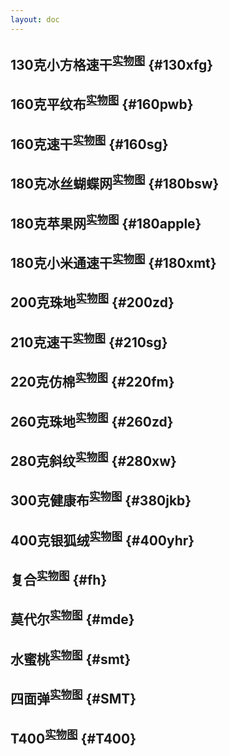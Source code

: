 ```yaml
---
layout: doc
---
```

<!-- <Swiper :imagePaths="imagePaths" :stringFClothingName='stringFClothingName[0]' /> -->

## 130克小方格速干<sup>[实物图](./physical-map.md#130xfg)</sup> {#130xfg}
<SwiperZoom :imagePaths="xfgDetails" :VideoPath="xfgVideoPath" FabricVideo="130克小方格速干视频"/>

## 160克平纹布<sup>[实物图](./physical-map.md#160pwb)</sup> {#160pwb}
<SwiperZoom :imagePaths="pwbDetails" :VideoPath="pwbVideoPath" FabricVideo="160克平纹布视频"/>

## 160克速干<sup>[实物图](./physical-map.md#160sg)</sup> {#160sg}
<SwiperZoom :imagePaths="suGanDetails" :VideoPath="suGanVideoPath" FabricVideo="160克速干视频"/>

## 180克冰丝蝴蝶网<sup>[实物图](./physical-map.md#180bsw)</sup> {#180bsw}
<SwiperZoom :imagePaths="hdwDetails" :VideoPath="hdwVideoPath" FabricVideo=""/>

## 180克苹果网<sup>[实物图](./physical-map.md#180apple)</sup> {#180apple}
<SwiperZoom :imagePaths="appleDetails" :VideoPath="appleVideoPath" FabricVideo=""/>

## 180克小米通速干<sup>[实物图](./physical-map.md#180xmt)</sup> {#180xmt}
<SwiperZoom :imagePaths="xmtDetails" :VideoPath="xmtVideoPath" FabricVideo="180克小米通速干视频"/>

## 200克珠地<sup>[实物图](./physical-map.md#200zd)</sup> {#200zd}
<SwiperZoom :imagePaths="zdDetails" :VideoPath="zdVideoPath" FabricVideo='200克珠地视频'/>

## 210克速干<sup>[实物图](./physical-map.md#210sg)</sup> {#210sg}
<SwiperZoom :imagePaths="SGDetails" :VideoPath="SGVideoPath" FabricVideo='210克速干视频'/>

## 220克仿棉<sup>[实物图](./physical-map.md#220fm)</sup> {#220fm}
<SwiperZoom :imagePaths="fmDetails" :VideoPath="fmVideoPath" FabricVideo='220克仿棉视频'/>

## 260克珠地<sup>[实物图](./physical-map.md#260zd)</sup> {#260zd}
<SwiperZoom :imagePaths="ZDDetails" :VideoPath="ZDVideoPath" FabricVideo='260克珠地视频'/>

## 280克斜纹<sup>[实物图](./physical-map.md#280xw)</sup> {#280xw}
<SwiperZoom :imagePaths="xwDetails" :VideoPath="xwVideoPath" FabricVideo='280克斜纹视频'/>

## 300克健康布<sup>[实物图](./physical-map.md#380jkb)</sup> {#380jkb}
<SwiperZoom :imagePaths="jkbDetails" :VideoPath="jkbVideoPath" FabricVideo='300克健康布视频'/>

## 400克银狐绒<sup>[实物图](./physical-map.md#400yhr)</sup> {#400yhr}
<SwiperZoom :imagePaths="yhrDetails" :VideoPath="yhrVideoPath" FabricVideo='400克银狐绒视频'/>

## 复合<sup>[实物图](./physical-map.md#fh)</sup> {#fh}
<SwiperZoom :imagePaths="fhDetails" :VideoPath="fhVideoPath" FabricVideo='复合视频'/>

## 莫代尔<sup>[实物图](./physical-map.md#mde)</sup> {#mde}
<SwiperZoom :imagePaths="mdeDetails" :VideoPath="mdeVideoPath" FabricVideo='莫代尔视频'/>

## 水蜜桃<sup>[实物图](./physical-map.md#smt)</sup> {#smt}
<SwiperZoom :imagePaths="smtDetails" :VideoPath="smtVideoPath" FabricVideo='水蜜桃视频'/>

## 四面弹<sup>[实物图](./physical-map.md#SMT)</sup> {#SMT}
<SwiperZoom :imagePaths="SmtDetails" :VideoPath="SmtVideoPath" FabricVideo=''/>

## T400<sup>[实物图](./physical-map.md#T400)</sup> {#T400}
<SwiperZoom :imagePaths="T400Details" :VideoPath="T400VideoPath" FabricVideo=''/>




<script setup>

//130克小方格速干
const xfgDetails = [
  '/else/实物图/fabricDetail/130克小方格速干/1.jpg',
  '/else/实物图/fabricDetail/130克小方格速干/2.jpg',
  '/else/实物图/fabricDetail/130克小方格速干/3.jpg',
  '/else/实物图/fabricDetail/130克小方格速干/4.jpg',
];
const xfgVideoPath= [
  '/else/实物图/fabricDetail/130克小方格速干/v.mp4',
]
//160克平纹布
const pwbDetails = [
  '/else/实物图/fabricDetail/160克平纹布/1.jpg',
  '/else/实物图/fabricDetail/160克平纹布/2.jpg',
  '/else/实物图/fabricDetail/160克平纹布/3.jpg',
];
const pwbVideoPath= [
  '/else/实物图/fabricDetail/160克平纹布/v.mp4',
]
//160速干
const suGanDetails = [
  '/else/实物图/fabricDetail/160克速干/1.jpg',
  '/else/实物图/fabricDetail/160克速干/2.jpg',
  '/else/实物图/fabricDetail/160克速干/3.jpg',
];
const suGanVideoPath= [
  '/else/实物图/fabricDetail/160克速干/v.mp4',
]
//180克冰丝蝴蝶网
const hdwDetails = [
  '/else/实物图/fabricDetail/180克冰丝蝴蝶网/1.jpg',
  '/else/实物图/fabricDetail/180克冰丝蝴蝶网/2.jpg',
  '/else/实物图/fabricDetail/180克冰丝蝴蝶网/3.jpg',
  '/else/实物图/fabricDetail/180克冰丝蝴蝶网/4.jpg',
  '/else/实物图/fabricDetail/180克冰丝蝴蝶网/5.jpg',
];
const hdwVideoPath= [
  '/else/实物图/fabricDetail/180克冰丝蝴蝶网/v.mp4',
]
//180克苹果网
const appleDetails = [
  '/else/实物图/fabricDetail/180克苹果网/1.jpg',
  '/else/实物图/fabricDetail/180克苹果网/2.jpg',
];
const appleVideoPath= [
  '/else/实物图/fabricDetail/180克苹果网/v.mp4',
]
//180克小米通速干
const xmtDetails = [
  '/else/实物图/fabricDetail/180克小米通速干/1.jpg',
  '/else/实物图/fabricDetail/180克小米通速干/2.jpg',
];
const xmtVideoPath= [
  '/else/实物图/fabricDetail/180克小米通速干/v.mp4',
]
//200克珠地
const zdDetails = [
  '/else/实物图/fabricDetail/200克珠地/1.jpg',
  '/else/实物图/fabricDetail/200克珠地/2.jpg',
  '/else/实物图/fabricDetail/200克珠地/3.jpg',
  '/else/实物图/fabricDetail/200克珠地/4.jpg',
  '/else/实物图/fabricDetail/200克珠地/5.jpg',
];
const zdVideoPath= [
  '/else/实物图/fabricDetail/200克珠地/v.mp4',
]
//210克速干
const SGDetails = [
  '/else/实物图/fabricDetail/210克速干/1.jpg',
  '/else/实物图/fabricDetail/210克速干/2.jpg',
];
const SGVideoPath= [
  '/else/实物图/fabricDetail/210克速干/v.mp4',
]
//220克仿棉
const fmDetails = [
  '/else/实物图/fabricDetail/220克仿棉/1.jpg',
  '/else/实物图/fabricDetail/220克仿棉/2.jpg',
  '/else/实物图/fabricDetail/220克仿棉/3.jpg',
  '/else/实物图/fabricDetail/220克仿棉/4.jpg',
  '/else/实物图/fabricDetail/220克仿棉/5.jpg',
];
const fmVideoPath= [
  '/else/实物图/fabricDetail/220克仿棉/v.mp4',
]
//260克珠地
const ZDDetails = [
  '/else/实物图/fabricDetail/260克珠地/1.jpg',
  '/else/实物图/fabricDetail/260克珠地/2.jpg',
  '/else/实物图/fabricDetail/260克珠地/3.jpg',
  '/else/实物图/fabricDetail/260克珠地/4.jpg',
];
const ZDVideoPath= [
  '/else/实物图/fabricDetail/260克珠地/v.mp4',
]
//280克斜纹
const xwDetails = [
  '/else/实物图/fabricDetail/280克斜纹/1.jpg',
  '/else/实物图/fabricDetail/280克斜纹/2.jpg',
];
const xwVideoPath= [
  '/else/实物图/fabricDetail/280克斜纹/v.mp4',
]
//300克健康布
const jkbDetails = [
  '/else/实物图/fabricDetail/300克健康布/1.jpg',
  '/else/实物图/fabricDetail/300克健康布/2.jpg',
];
const jkbVideoPath= [
  '/else/实物图/fabricDetail/300克健康布/v.mp4',
]
//400克银狐绒
const yhrDetails = [
  '/else/实物图/fabricDetail/400克银狐绒/1.jpg',
  '/else/实物图/fabricDetail/400克银狐绒/2.jpg',
  '/else/实物图/fabricDetail/400克银狐绒/3.jpg',
];
const yhrVideoPath= [
  '/else/实物图/fabricDetail/400克银狐绒/v.mp4',
]
//复合
const fhDetails = [
  '/else/实物图/fabricDetail/复合/1.jpg',
  '/else/实物图/fabricDetail/复合/2.jpg',
  '/else/实物图/fabricDetail/复合/3.jpg',
];
const fhVideoPath= [
  '/else/实物图/fabricDetail/复合/v.mp4',
]
//莫代尔
const mdeDetails = [
  '/else/实物图/fabricDetail/莫代尔/1.jpg',
  '/else/实物图/fabricDetail/莫代尔/2.jpg',
  '/else/实物图/fabricDetail/莫代尔/3.jpg',
];
const mdeVideoPath= [
  '/else/实物图/fabricDetail/莫代尔/v.mp4',
]
//水蜜桃
const smtDetails = [
  '/else/实物图/fabricDetail/水蜜桃/1.jpg',
  '/else/实物图/fabricDetail/水蜜桃/2.jpg',
  '/else/实物图/fabricDetail/水蜜桃/3.jpg',
];
const smtVideoPath= [
  '/else/实物图/fabricDetail/水蜜桃/v.mp4',
]
//四面弹
const SmtDetails = [
  '/else/实物图/fabricDetail/四面弹/1.jpg',
  '/else/实物图/fabricDetail/四面弹/2.jpg',
  '/else/实物图/fabricDetail/四面弹/3.jpg',
];
const SmtVideoPath= [
  '/else/实物图/fabricDetail/四面弹/v.mp4',
]
//T400
const T400Details = [
  '/else/实物图/fabricDetail/T400/1.jpg',
  '/else/实物图/fabricDetail/T400/2.jpg',
  '/else/实物图/fabricDetail/T400/3.jpg',
];
const T400VideoPath= [
  '/else/实物图/fabricDetail/T400/v.mp4',
]

</script>

